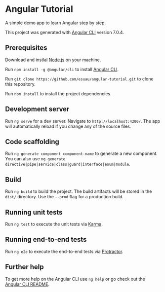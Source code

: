 # Angular Tutorial

A simple demo app to learn Angular step by step.

This project was generated with [Angular CLI](https://github.com/angular/angular-cli) version 7.0.4.

## Prerequisites

Download and instlal [Node.js](https://nodejs.org/en/download/) on your machine.

Run `npm install -g @angular/cli` to install [Angular CLI](https://cli.angular.io/).

Run `git clone https://github.com/esuau/angular-tutorial.git` to clone this repository.

Run `npm install` to install the project dependencies.

## Development server

Run `ng serve` for a dev server. Navigate to `http://localhost:4200/`. The app will automatically reload if you change any of the source files.

## Code scaffolding

Run `ng generate component component-name` to generate a new component. You can also use `ng generate directive|pipe|service|class|guard|interface|enum|module`.

## Build

Run `ng build` to build the project. The build artifacts will be stored in the `dist/` directory. Use the `--prod` flag for a production build.

## Running unit tests

Run `ng test` to execute the unit tests via [Karma](https://karma-runner.github.io).

## Running end-to-end tests

Run `ng e2e` to execute the end-to-end tests via [Protractor](http://www.protractortest.org/).

## Further help

To get more help on the Angular CLI use `ng help` or go check out the [Angular CLI README](https://github.com/angular/angular-cli/blob/master/README.md).

